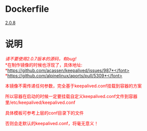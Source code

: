 # Dockerfile
<a href="https://github.com/thusihaveheard/docker/tree/master/keepalived/2.0.8/Dockerfile"  target ="_blank">2.0.8</a>  

# 说明
<font color='red'>*请不要使用2.0.7版本的源码，有bug!*</font>  
<font color='red'>*在制作镜像的时候也浮现了，具体地址:</font>   
<font color='red'>*https://github.com/acassen/keepalived/issues/987*</font>  
<font color='red'>*https://github.com/alpinelinux/aports/pull/5309*</font>  
   
 

本镜像不需传递任何参数，完全基于keepalived.conf挂载到容器的方案  

所以容器在启动的时候一定要挂载自定义keepalived.conf文件到容器里/etc/keepalived/keepalived.conf  

具体模板可参考上层的conf目录下的文件  

否则会走默认的keepalived.conf，将毫无意义！
